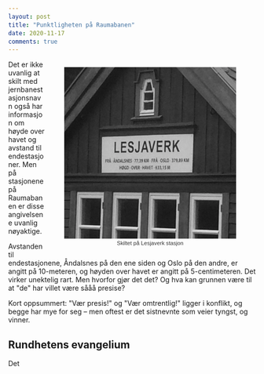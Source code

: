 ```yaml
---
layout: post
title: "Punktligheten på Raumabanen"
date: 2020-11-17
comments: true
---
```

<style>
figcaption {
    color: #333;
    text-align: center;
    font-family: Optima, Candara, Calibri, Arial, sans-serif;
    font-size: .8em;
}	
  .zoom:hover {
  -ms-transform: scale(3); /* IE 9 */
  -webkit-transform: scale(3); /* Safari 3-8 */
  transform: scale(2); 
  transform-origin: 100% 0%;
}
</style>

<div style="float:right;"><figure class="rightfig"><div class="zoom"><img style="height:350px;" src="/pics/Lesjaverk.png" /><figcaption>Skiltet på Lesjaverk stasjon</figcaption></div></figure></div>
<div class="ingress"><p>Det er ikke uvanlig at skilt med jernbanestasjonsnavn også har informasjon om høyde over havet og avstand til endestasjoner. Men på stasjonene på Raumabanen er disse angivelsene uvanlig nøyaktige.</p></div>

<p>Avstanden til endestasjonene, Åndalsnes på den ene siden og Oslo på den andre, er angitt på 10-meteren, og høyden over havet er angitt på 5-centimeteren. Det virker unektelig rart. Men hvorfor gjør det det? Og hva kan grunnen være til at "de" har villet være sååå presise?</p>
<p>Kort oppsummert: "Vær presis!" og "Vær omtrentlig!" ligger i konflikt, og begge har mye for seg – men oftest er det sistnevnte som veier tyngst, og vinner.</p>
<h2>Rundhetens evangelium</h2>
<p>Det</p>
